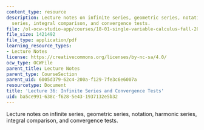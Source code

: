 ```yaml
---
content_type: resource
description: Lecture notes on infinite series, geometric series, notation, harmonic
  series, integral comparison, and convergence tests.
file: /ol-ocw-studio-app/courses/18-01-single-variable-calculus-fall-2006/ba5ce991638cf6285e431937132e5b32_lec36.pdf
file_size: 1421492
file_type: application/pdf
learning_resource_types:
- Lecture Notes
license: https://creativecommons.org/licenses/by-nc-sa/4.0/
ocw_type: OCWFile
parent_title: Lecture Notes
parent_type: CourseSection
parent_uid: 6005d379-62c4-200a-f129-7fe3c6e6007a
resourcetype: Document
title: 'Lecture 36: Infinite Series and Convergence Tests'
uid: ba5ce991-638c-f628-5e43-1937132e5b32
---
```

Lecture notes on infinite series, geometric series, notation, harmonic series, integral comparison, and convergence tests.